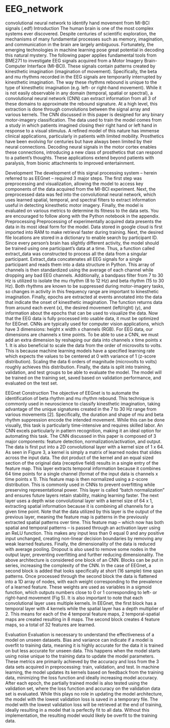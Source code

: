 # EEG_network
convolutional neural network to identify hand movement from MI-BCI signals (.edf)
Introduction
	The human brain is one of the most complex systems ever discovered. Despite centuries of scientific exploration, the mechanisms of many fundamental processes such as memory, imagination, and communication in the brain are largely ambiguous. Fortunately, the emerging technologies in machine learning pose great potential in decoding this natural mystery.
	The following paper applies fundamental tools from BME271 to investigate EEG signals acquired from a Motor Imagery Brain-Computer Interface (MI-BCI). These signals contain patterns created by kinesthetic imagination (imagination of movement). Specifically, the beta and mu rhythms recorded in the EEG signals are temporarily interrupted by kinesthetic imagination. The way these rhythms rebound is unique to the type of kinesthetic imagination (e.g. left- or right-hand movement). While it is not easily observable in any domain (temporal, spatial or spectral), a convolutional neural network (CNN) can extract information from all 3 of these domains to approximate the rebound signature. At a high level, this extraction is done through convolutions between the signal array and various kernels. The CNN discussed in this paper is designed for any binary motor-imagery classification. The data used to train the model comes from a study in which patients imagined closing their right hand or left hand in response to a visual stimulus. 
	A refined model of this nature has immense clinical applications, particularly in patients with limited mobility. Prosthetics have been evolving for centuries but have always been limited by their neural connections. Decoding neural signals in the motor cortex enables these connections, introducing a new class of prosthetics that can respond to a patient’s thoughts. These applications extend beyond patients with paralysis, from bionic attachments to improved entertainment. 

Development
	The development of this signal processing system – herein referred to as EEGnet – required 3 major steps. The first step was preprocessing and visualization, allowing the model to access key components of the data acquired from the MI-BCI experiment. Next, the preprocessed data was fed into the convolutional neural network, which uses learned spatial, temporal, and spectral filters to extract information useful in detecting kinesthetic motor imagery. Finally, the model is evaluated on various metrics to determine its fitness to the data sets. You are encouraged to follow along with the Python notebook in the appendix.
Preprocessing
Preprocessing of experimentally acquired data presents the data in its most ideal form for the model. Data stored in google cloud is first imported into RAM to make retrieval faster during training. Next, the desired file locations are stored in a dictionary to enable search by participant ID. Since every person’s brain has slightly different activity, the model should be trained using one participant’s data at a time. Thus, a function called extract_data was constructed to process all the data from a singular participant. 
Extract_data concatenates all EEG signals for a single participant and reads them into a data structure in Python. This array of channels is then standardized using the average of each channel while dropping any bad EEG channels. Additionally, a bandpass filter from 7 to 30 Hz is utilized to isolate the mu rhythm (8 to 12 Hz) and beta rhythm (15 to 30 Hz). Both rhythms are known to be suppressed during motor-imagery tasks, so changes in activity in this frequency range are important to kinesthetic imagination. Finally, epochs are extracted at events annotated into the data that indicate the onset of kinesthetic imagination.  The function returns data from around each event (x), the desired movement (left/right) (y), and information about the epochs that can be used to visualize the data. 
Now that the EEG data is fully processed into usable data, it must be optimized for EEGnet. CNNs are typically used for computer vision applications, which have 3 dimensions: height x width x channels (RGB). For EEG data, our dimensions are channels x time points. To be able to use a CNN, we must add an extra dimension by reshaping our data into channels x time points x 1. It is also beneficial to scale the data from the order of microvolts to volts. This is because machine learning models have a specified learning rate which expects the values to be centered at 0 with variance of 1 (z-score distribution). Scaling the data 6 orders of magnitude (microvolts to volts) roughly achieves this distribution. Finally, the data is split into training, validation, and test groups to be able to evaluate the model. The model will be trained on the training set, saved based on validation performance, and evaluated on the test set. 
 
EEGnet Construction 
The objective of EEGnet is to automate the identification of beta rhythm and mu rhythm rebound. This technique is commonly used in neuroscience to classify kinesthetic imagination, taking advantage of the unique signatures created in the 7 to 30 Hz range from various movements [2]. Specifically, the duration and shape of mu and beta rhythm suppression encode the intended movement. While this can be done visually, this task is particularly time-intensive and requires skilled labor. An CNN excels particularly in pattern recognition, making it an ideal option for automating this task. The CNN discussed in this paper is composed of 3 major components: feature detection, normalization/activation, and output. 
The data is first put into a 2D convolutional layer with a kernel size of 1 x 64. As seen in Figure 3, a kernel is simply a matrix of learned nodes that slides across the input data. The dot product of the kernel and an equal sized section of the original data (receptive field) results in a single entry of the feature map. This layer extracts temporal information because it combines 64 time points for a single channel (format of the input data is channels x time points x 1). This feature map is then normalized using a z-score distribution. This is commonly used in CNNs to prevent overfitting while preserving representational power. This layer is called “batch normalization” and ensures future layers retain stability, making learning faster.  The next layer uses a depth wise convolutional layer with a kernel size of 64 x 1, extracting spatial information because it is combining all channels for a given time point. Note that the data utilized by this layer is the output of the previous layer, meaning the feature map is patterns in the previously extracted spatial patterns over time.  This feature map – which now has both spatial and temporal patterns – is passed through an activation layer using an ReLU function. This makes any input less than 0 equal 0 and any positive input unchanged, creating non-linear decision boundaries by removing any weak learned features. Finally, the dimensionality of the data is reduced with average pooling. Dropout is also used to remove some nodes in the output layer, preventing overfitting and further reducing dimensionality.
 The above architecture is considered one block of an CNN. Blocks can be put in series, increasing the complexity of the CNN. In the case of EEGnet, a second block is added that looks specifically at short (16 sample) time span patterns. Once processed through the second block the data is flattened into a 1D array of nodes, with each weight corresponding to the prevalence of a learned feature. These weights are used as variables in a sigmoid function, which outputs numbers close to 0 or 1 corresponding to left- or right-hand movement (Fig 5). 
	It is also important to note that each convolutional layer uses multiple kernels. In EEGnet, the first block has a temporal layer with 4 kernels while the spatial layer has a depth multiplier of 2. This means for each of the 4 temporal feature maps, 2 temporal-spatial maps are created resulting in 8 maps. The second block creates 4 feature maps, so a total of 32 features are learned. 

Evaluation
	Evaluation is necessary to understand the effectiveness of a model on unseen datasets. Bias and variance can indicate if a model is overfit to training data, meaning it is highly accurate for the data it is trained on but less accurate for unseen data. This happens when the model starts using noise unique to the training data to update the model parameters. These metrics are primarily achieved by the accuracy and loss from the 3 data sets acquired in preprocessing: train, validation, and test. In machine learning, the model updates its kernels based on feedback from the training data, minimizing the loss function and ideally increasing model accuracy. After each epoch, the partially trained model is also tested using the validation set, where the loss function and accuracy on the validation data set is evaluated. While this plays no role in updating the model architecture, the model with the lowest validation loss is saved in a temporary file. The model with the lowest validation loss will be retrieved at the end of training, ideally resulting in a model that is perfectly fit to all data. Without this implementation, the resulting model would likely be overfit to the training data. 

